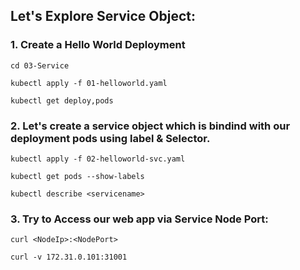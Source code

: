 ## Let's Explore Service Object:

### 1. Create a Hello World Deployment

```
cd 03-Service
```
```
kubectl apply -f 01-helloworld.yaml
```

```
kubectl get deploy,pods 
```

### 2. Let's create a service object which is bindind with our deployment pods using label & Selector.
```
kubectl apply -f 02-helloworld-svc.yaml
```

```
kubectl get pods --show-labels
```

```
kubectl describe <servicename>
```

### 3. Try to Access our web app via Service Node Port:
```
curl <NodeIp>:<NodePort> 
```

```
curl -v 172.31.0.101:31001
```
